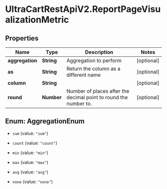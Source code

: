 # UltraCartRestApiV2.ReportPageVisualizationMetric

## Properties
Name | Type | Description | Notes
------------ | ------------- | ------------- | -------------
**aggregation** | **String** | Aggregation to perform | [optional] 
**as** | **String** | Return the column as a different name | [optional] 
**column** | **String** |  | [optional] 
**round** | **Number** | Number of places after the decimal point to round the number to. | [optional] 


<a name="AggregationEnum"></a>
## Enum: AggregationEnum


* `sum` (value: `"sum"`)

* `count` (value: `"count"`)

* `min` (value: `"min"`)

* `max` (value: `"max"`)

* `avg` (value: `"avg"`)

* `none` (value: `"none"`)




